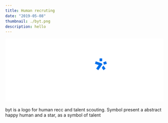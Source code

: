 ```yaml
---
title: Human recruting
date: "2019-05-08"
thumbnail: ./byt.png
description: hello
---
```


![byt logo](./byt.png)

byt is a logo for human recc and talent scouting.
Symbol present a abstract happy human and a star, as a symbol of talent
